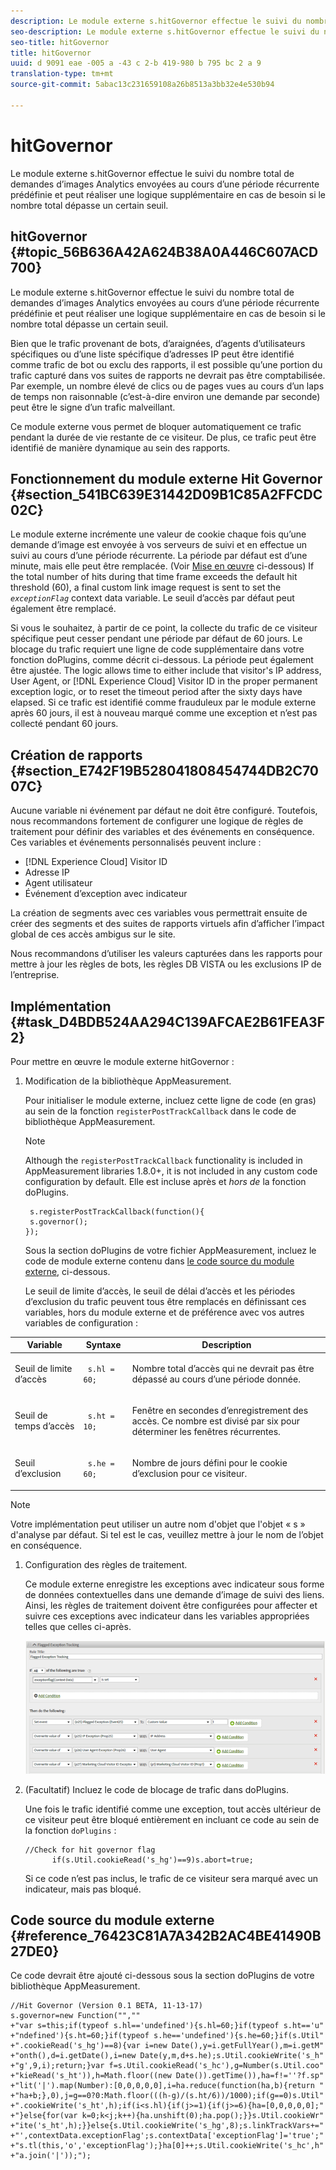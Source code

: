 ```yaml
---
description: Le module externe s.hitGovernor effectue le suivi du nombre total de demandes d’images Analytics envoyées au cours d’une période récurrente prédéfinie et peut réaliser une logique supplémentaire en cas de besoin si le nombre total dépasse un certain seuil.
seo-description: Le module externe s.hitGovernor effectue le suivi du nombre total de demandes d’images Analytics envoyées au cours d’une période récurrente prédéfinie et peut réaliser une logique supplémentaire en cas de besoin si le nombre total dépasse un certain seuil.
seo-title: hitGovernor
title: hitGovernor
uuid: d 9091 eae -005 a -43 c 2-b 419-980 b 795 bc 2 a 9
translation-type: tm+mt
source-git-commit: 5abac13c231659108a26b8513a3bb32e4e530b94

---
```



# hitGovernor

Le module externe s.hitGovernor effectue le suivi du nombre total de demandes d’images Analytics envoyées au cours d’une période récurrente prédéfinie et peut réaliser une logique supplémentaire en cas de besoin si le nombre total dépasse un certain seuil.

## hitGovernor {#topic_56B636A42A624B38A0A446C607ACD700}

Le module externe s.hitGovernor effectue le suivi du nombre total de demandes d’images Analytics envoyées au cours d’une période récurrente prédéfinie et peut réaliser une logique supplémentaire en cas de besoin si le nombre total dépasse un certain seuil.

Bien que le trafic provenant de bots, d’araignées, d’agents d’utilisateurs spécifiques ou d’une liste spécifique d’adresses IP peut être identifié comme trafic de bot ou exclu des rapports, il est possible qu’une portion du trafic capturé dans vos suites de rapports ne devrait pas être comptabilisée. Par exemple, un nombre élevé de clics ou de pages vues au cours d’un laps de temps non raisonnable (c’est-à-dire environ une demande par seconde) peut être le signe d’un trafic malveillant.

Ce module externe vous permet de bloquer automatiquement ce trafic pendant la durée de vie restante de ce visiteur. De plus, ce trafic peut être identifié de manière dynamique au sein des rapports.

## Fonctionnement du module externe Hit Governor {#section_541BC639E31442D09B1C85A2FFCDC02C}

Le module externe incrémente une valeur de cookie chaque fois qu’une demande d’image est envoyée à vos serveurs de suivi et en effectue un suivi au cours d’une période récurrente. La période par défaut est d’une minute, mais elle peut être remplacée. (Voir [Mise en œuvre](../../../implement/js-implementation/plugins/hitgovernor.md#task_D4BDB524AA294C139AFCAE2B61FEA3F2) ci-dessous) If the total number of hits during that time frame exceeds the default hit threshold (60), a final custom link image request is sent to set the *`exceptionFlag`* context data variable. Le seuil d’accès par défaut peut également être remplacé.

Si vous le souhaitez, à partir de ce point, la collecte du trafic de ce visiteur spécifique peut cesser pendant une période par défaut de 60 jours. Le blocage du trafic requiert une ligne de code supplémentaire dans votre fonction doPlugins, comme décrit ci-dessous. La période peut également être ajustée. The logic allows time to either include that visitor's IP address, User Agent, or [!DNL Experience Cloud] Visitor ID in the proper permanent exception logic, or to reset the timeout period after the sixty days have elapsed. Si ce trafic est identifié comme frauduleux par le module externe après 60 jours, il est à nouveau marqué comme une exception et n’est pas collecté pendant 60 jours.

## Création de rapports {#section_E742F19B528041808454744DB2C7007C}

Aucune variable ni événement par défaut ne doit être configuré. Toutefois, nous recommandons fortement de configurer une logique de règles de traitement pour définir des variables et des événements en conséquence. Ces variables et événements personnalisés peuvent inclure :

* [!DNL Experience Cloud] Visitor ID
* Adresse IP
* Agent utilisateur
* Événement d’exception avec indicateur

La création de segments avec ces variables vous permettrait ensuite de créer des segments et des suites de rapports virtuels afin d’afficher l’impact global de ces accès ambigus sur le site.

Nous recommandons d’utiliser les valeurs capturées dans les rapports pour mettre à jour les règles de bots, les règles DB VISTA ou les exclusions IP de l’entreprise.

## Implémentation {#task_D4BDB524AA294C139AFCAE2B61FEA3F2}

Pour mettre en œuvre le module externe hitGovernor :

1. Modification de la bibliothèque AppMeasurement.

   Pour initialiser le module externe, incluez cette ligne de code (en gras) au sein de la fonction `registerPostTrackCallback` dans le code de bibliothèque AppMeasurement.

   >[!NOTE]
   >
   >Although the `registerPostTrackCallback` functionality is included in AppMeasurement libraries 1.8.0+, it is not included in any custom code configuration by default. Elle est incluse après et *hors de* la fonction doPlugins.

   ```
    s.registerPostTrackCallback(function(){ 
    s.governor();
   }); 
   ```

   Sous la section doPlugins de votre fichier AppMeasurement, incluez le code de module externe contenu dans [le code source du module externe](../../../implement/js-implementation/plugins/hitgovernor.md#reference_76423C81A7A342B2AC4BE41490B27DE0), ci-dessous.

   Le seuil de limite d’accès, le seuil de délai d’accès et les périodes d’exclusion du trafic peuvent tous être remplacés en définissant ces variables, hors du module externe et de préférence avec vos autres variables de configuration :

<table id="table_9959A40F5F0B40B39DB86E21D03E25FD"> 
 <thead> 
  <tr> 
   <th colname="col1" class="entry"> Variable </th> 
   <th colname="col2" class="entry"> Syntaxe </th> 
   <th colname="col3" class="entry"> Description </th> 
  </tr> 
 </thead>
 <tbody> 
  <tr> 
   <td colname="col1"> <p>Seuil de limite d’accès </p> </td> 
   <td colname="col2"> <p> <code> s.hl = 60; </code> </p> </td> 
   <td colname="col3"> <p>Nombre total d’accès qui ne devrait pas être dépassé au cours d’une période donnée. </p> </td> 
  </tr> 
  <tr> 
   <td colname="col1"> <p>Seuil de temps d’accès </p> </td> 
   <td colname="col2"> <p> <code> s.ht = 10; </code> </p> </td> 
   <td colname="col3"> <p>Fenêtre en secondes d’enregistrement des accès. Ce nombre est divisé par six pour déterminer les fenêtres récurrentes. </p> </td> 
  </tr> 
  <tr> 
   <td colname="col1"> <p>Seuil d’exclusion </p> </td> 
   <td colname="col2"> <p> <code> s.he = 60; </code> </p> </td> 
   <td colname="col3"> <p>Nombre de jours défini pour le cookie d’exclusion pour ce visiteur. </p> </td> 
  </tr> 
 </tbody> 
</table>

>[!NOTE]
>
>Votre implémentation peut utiliser un autre nom d'objet que l'objet « s » d'analyse par défaut. Si tel est le cas, veuillez mettre à jour le nom de l’objet en conséquence.

1. Configuration des règles de traitement.

   Ce module externe enregistre les exceptions avec indicateur sous forme de données contextuelles dans une demande d’image de suivi des liens. Ainsi, les règles de traitement doivent être configurées pour affecter et suivre ces exceptions avec indicateur dans les variables appropriées telles que celles ci-après.

   ![](assets/hitgov-config.png)

1. (Facultatif) Incluez le code de blocage de trafic dans doPlugins.

   Une fois le trafic identifié comme une exception, tout accès ultérieur de ce visiteur peut être bloqué entièrement en incluant ce code au sein de la fonction `doPlugins` :

   ```
   //Check for hit governor flag 
         if(s.Util.cookieRead('s_hg')==9)s.abort=true;
   ```

   Si ce code n’est pas inclus, le trafic de ce visiteur sera marqué avec un indicateur, mais pas bloqué.

## Code source du module externe {#reference_76423C81A7A342B2AC4BE41490B27DE0}

Ce code devrait être ajouté ci-dessous sous la section doPlugins de votre bibliothèque AppMeasurement.

```
//Hit Governor (Version 0.1 BETA, 11-13-17) 
s.governor=new Function("","" 
+"var s=this;if(typeof s.hl=='undefined'){s.hl=60;}if(typeof s.ht=='u" 
+"ndefined'){s.ht=60;}if(typeof s.he=='undefined'){s.he=60;}if(s.Util" 
+".cookieRead('s_hg')==8){var i=new Date(),y=i.getFullYear(),m=i.getM" 
+"onth(),d=i.getDate(),i=new Date(y,m,d+s.he);s.Util.cookieWrite('s_h" 
+"g',9,i);return;}var f=s.Util.cookieRead('s_hc'),g=Number(s.Util.coo" 
+"kieRead('s_ht')),h=Math.floor((new Date()).getTime()),ha=f!=''?f.sp" 
+"lit('|').map(Number):[0,0,0,0,0],i=ha.reduce(function(ha,b){return " 
+"ha+b;},0),j=g==0?0:Math.floor(((h-g)/(s.ht/6))/1000);if(g==0)s.Util" 
+".cookieWrite('s_ht',h);if(i<s.hl){if(j>=1){if(j>=6){ha=[0,0,0,0,0];" 
+"}else{for(var k=0;k<j;k++){ha.unshift(0);ha.pop();}}s.Util.cookieWr" 
+"ite('s_ht',h);}}else{s.Util.cookieWrite('s_hg',8);s.linkTrackVars+=" 
+"',contextData.exceptionFlag';s.contextData['exceptionFlag']='true';" 
+"s.tl(this,'o','exceptionFlag');}ha[0]++;s.Util.cookieWrite('s_hc',h" 
+"a.join('|'));"); 
```


